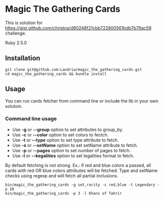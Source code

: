 # Magic The Gathering Cards

This is solution for https://gist.github.com/christos/d80248f21cbb722800561bdb7b79ac59 challenge.

Ruby 2.5.0

## Installation

```
git clone git@github.com:Landria/magic_the_gathering_cards.git
cd magic_the_gathering_cards && bundle install
```

## Usage

You can run cards fetcher from command line or include the lib in your own solutoin.

### Command line usage

* Use **-g** or **--group** option to set attributes to group_by.
* Use **-c** or **--color** option to set colors to fectch.
* Use **-t** or **--type** option to set type attribute to fetch.
* Use **-s** or **--setName** option to set setName attribute to fetch.
* Use **-p** or **--pages** option to set number of pages to fetch.
* Use **-l** or **--kegalities** option to set legalities format to fetch.

By default fetching is not strong. Ex.: if red and blue colors a passed, all cards with red OR blue colors attributes will be fetched. Type and setName checks using regexp and will fetch all partial inclusions.

```
bin/magic_the_gathering_cards -g set,rarity -c red,blue -t Legendary -p 10
bin/magic_the_gathering_cards -p 3 -l Khans of Tahrir

```